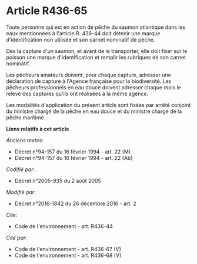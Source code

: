 # Article R436-65

Toute personne qui est en action de pêche du saumon atlantique dans les eaux mentionnées à l'article R. 436-44 doit détenir
une marque d'identification non utilisée et son carnet nominatif de pêche. 

Dès la capture d'un saumon, et avant de le transporter, elle doit fixer sur le poisson une marque d'identification et remplir
les rubriques de son carnet nominatif. 

Les  pêcheurs amateurs doivent, pour chaque capture, adresser une  déclaration de capture à l'Agence française pour la
biodiversité. Les  pêcheurs professionnels en eau douce doivent adresser chaque mois le  relevé des captures qu'ils ont
réalisées à la même agence.

Les modalités d'application du présent article sont fixées par arrêté conjoint du ministre chargé de la pêche en eau douce et
du ministre chargé de la pêche maritime.

**Liens relatifs à cet article**

_Anciens textes_:

  - Décret n°94-157 du 16 février 1994 - art. 22 (M)
  - Décret n°94-157 du 16 février 1994 - art. 22 (Ab)

_Codifié par_:

  - Décret n°2005-935 du 2 août 2005

_Modifié par_:

  - Décret n°2016-1842 du 26 décembre 2016 - art. 2

_Cite_:

  - Code de l'environnement - art. R436-44

_Cité par_:

  - Code de l'environnement - art. R436-67 (V)
  - Code de l'environnement - art. R436-68 (V)
